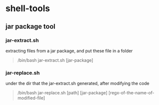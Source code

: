 # shell-tools
## jar package tool
### jar-extract.sh
extracting files from a jar package, and put these file in a folder
> /bin/bash jar-extract.sh [jar-package]

### jar-replace.sh
under the dir that the jar-extract.sh generated, after modifying the code
> /bin/bash jar-replace.sh [path] [jar-package] [regx-of-the-name-of-modified-file]

